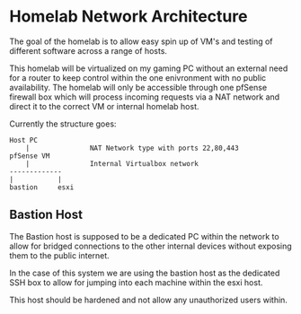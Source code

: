 # Homelab Network Architecture

The goal of the homelab is to allow easy spin up of VM's and testing of different software across a range of hosts.

This homelab will be virtualized on my gaming PC without an external need for a router to keep control within the one enivronment with no public availability.
The homelab will only be accessible through one pfSense firewall box which will process incoming requests via a NAT network and direct it to the correct VM or internal homelab host.

Currently the structure goes:
```
Host PC
    |               NAT Network type with ports 22,80,443
pfSense VM
    |               Internal Virtualbox network
-------------
|           |
bastion     esxi
```

## Bastion Host
The Bastion host is supposed to be a dedicated PC within the network to allow for bridged connections to the other internal devices without exposing them to the public internet.

In the case of this system we are using the bastion host as the dedicated SSH box to allow for jumping into each machine within the esxi host.

This host should be hardened and not allow any unauthorized users within.